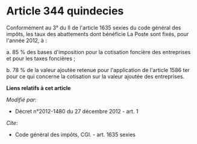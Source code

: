 # Article 344 quindecies

Conformément au 3° du II de l'article 1635 sexies du code général des impôts, les taux des abattements dont bénéficie La
Poste sont fixés, pour l'année 2012, à :

a. 85 % des bases d'imposition pour la cotisation foncière des entreprises et pour les taxes foncières ;

b. 78 % de la valeur ajoutée retenue pour l'application de l'article 1586 ter pour ce qui concerne la cotisation sur la
valeur ajoutée des entreprises.

**Liens relatifs à cet article**

_Modifié par_:

  - Décret n°2012-1480 du 27 décembre 2012 - art. 1

_Cite_:

  - Code général des impôts, CGI. - art. 1635 sexies
